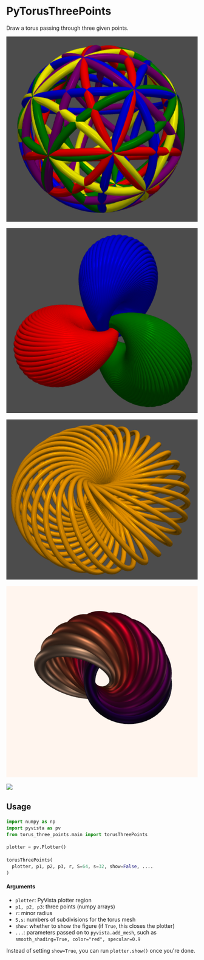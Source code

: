 # PyTorusThreePoints

Draw a torus passing through three given points.

![](https://github.com/stla/PyTorusThreePoints/raw/main/examples/example2.png)

![](https://github.com/stla/PyTorusThreePoints/raw/main/examples/example3.png)

![](https://github.com/stla/PyTorusThreePoints/raw/main/examples/example4.png)

![](https://github.com/stla/PyTorusThreePoints/raw/main/examples/HopfFibration.png)

![](https://github.com/stla/PyTorusThreePoints/raw/main/examples/HopfGreatCircle.gif)

## Usage

```python
import numpy as np
import pyvista as pv
from torus_three_points.main import torusThreePoints

plotter = pv.Plotter()

torusThreePoints(
  plotter, p1, p2, p3, r, S=64, s=32, show=False, ....
)
```

#### Arguments

- `plotter`: PyVista plotter region
- `p1, p2, p3`: three points (numpy arrays)
- `r`: minor radius
- `S,s`: numbers of subdivisions for the torus mesh
- `show`: whether to show the figure (if `True`, this closes the plotter)
- `...`: parameters passed on to `pyvista.add_mesh`, such as `smooth_shading=True, color="red", specular=0.9`

Instead of setting `show=True`, you can run `plotter.show()` once you're done.

